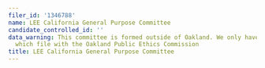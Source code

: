 ```yaml
---
filer_id: '1346788'
name: LEE California General Purpose Committee
candidate_controlled_id: ''
data_warning: This committee is formed outside of Oakland. We only have data on committees
  which file with the Oakland Public Ethics Commission
title: LEE California General Purpose Committee
---
```

